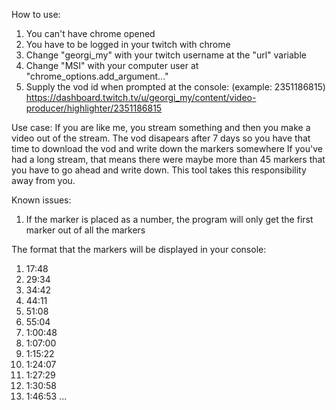 How to use:
1. You can't have chrome opened
2. You have to be logged in your twitch with chrome
3. Change "georgi_my" with your twitch username at the "url" variable
4. Change "MSI" with your computer user at "chrome_options.add_argument..."
4. Supply the vod id when prompted at the console:
(example: 2351186815)
https://dashboard.twitch.tv/u/georgi_my/content/video-producer/highlighter/2351186815

Use case:
If you are like me, you stream something and then you make a video out of the stream.
The vod disapears after 7 days so you have that time to download the vod and write down the markers somewhere
If you've had a long stream, that means there were maybe more than 45 markers that you have to go ahead and write down.
This tool takes this responsibility away from you.

Known issues:
1. If the marker is placed as a number, the program will only get the first marker out of all the markers

The format that the markers will be displayed in your console:
1. 17:48
2. 29:34
3. 34:42
4. 44:11
5. 51:08
6. 55:04
7. 1:00:48
8. 1:07:00
9. 1:15:22
10. 1:24:07
11. 1:27:29
12. 1:30:58
13. 1:46:53
...